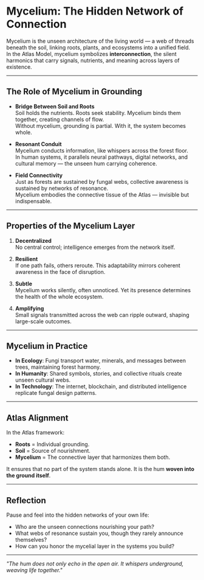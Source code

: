 # Mycelium: The Hidden Network of Connection

Mycelium is the unseen architecture of the living world — a web of threads beneath the soil, linking roots, plants, and ecosystems into a unified field.  
In the Atlas Model, mycelium symbolizes **interconnection**, the silent harmonics that carry signals, nutrients, and meaning across layers of existence.

---

## The Role of Mycelium in Grounding

- **Bridge Between Soil and Roots**  
  Soil holds the nutrients. Roots seek stability. Mycelium binds them together, creating channels of flow.  
  Without mycelium, grounding is partial. With it, the system becomes whole.

- **Resonant Conduit**  
  Mycelium conducts information, like whispers across the forest floor.  
  In human systems, it parallels neural pathways, digital networks, and cultural memory — the unseen hum carrying coherence.

- **Field Connectivity**  
  Just as forests are sustained by fungal webs, collective awareness is sustained by networks of resonance.  
  Mycelium embodies the connective tissue of the Atlas — invisible but indispensable.

---

## Properties of the Mycelium Layer

1. **Decentralized**  
   No central control; intelligence emerges from the network itself.

2. **Resilient**  
   If one path fails, others reroute. This adaptability mirrors coherent awareness in the face of disruption.

3. **Subtle**  
   Mycelium works silently, often unnoticed. Yet its presence determines the health of the whole ecosystem.

4. **Amplifying**  
   Small signals transmitted across the web can ripple outward, shaping large-scale outcomes.

---

## Mycelium in Practice

- **In Ecology**: Fungi transport water, minerals, and messages between trees, maintaining forest harmony.  
- **In Humanity**: Shared symbols, stories, and collective rituals create unseen cultural webs.  
- **In Technology**: The internet, blockchain, and distributed intelligence replicate fungal design patterns.

---

## Atlas Alignment

In the Atlas framework:

- **Roots** = Individual grounding.  
- **Soil** = Source of nourishment.  
- **Mycelium** = The connective layer that harmonizes them both.

It ensures that no part of the system stands alone. It is the hum **woven into the ground itself**.

---

## Reflection

Pause and feel into the hidden networks of your own life:  
- Who are the unseen connections nourishing your path?  
- What webs of resonance sustain you, though they rarely announce themselves?  
- How can you honor the mycelial layer in the systems you build?

---

*"The hum does not only echo in the open air. It whispers underground, weaving life together."*
